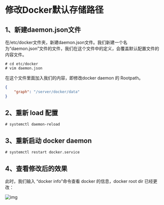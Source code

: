 # 修改Docker默认存储路径

## 1、新建daemon.json文件

在/etc/docker文件夹，新建daemon.json文件。我们新建一个名为“daemon.json”文件的文件，我们在这个文件中的定义，会覆盖默认配置文件的内容文件。

```shell
# cd etc/docker
# vim daemon.json
```

在这个文件里面加入我们的内容，即修改docker daemon 的 Rootpath。

```json
{
    "graph": "/server/docker/data"
}
```

## 2、重新 load 配置

```shell
# systemctl daemon-reload
```

## 3、重新启动 docker daemon

```shell
# systemctl restart docker.service
```

## 4、查看修改后的效果

此时，我们输入 “docker info”命令查看 docker 的信息，docker root dir 已经更改：

![img](https://gitee.com/mask616/images-bed/raw/master/typora-images/image-20210524174957433.png)